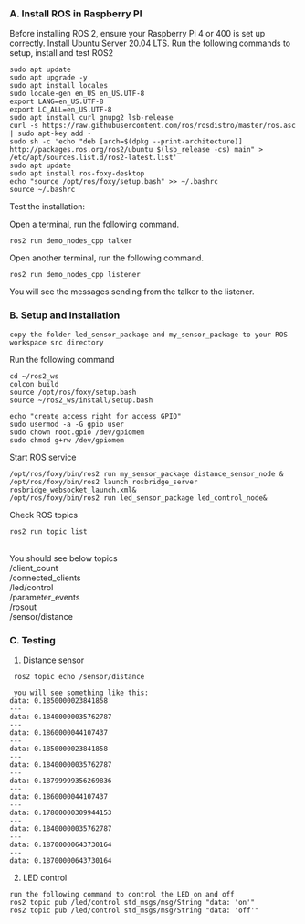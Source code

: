 ### A. Install ROS in Raspberry PI

Before installing ROS 2, ensure your Raspberry Pi 4 or 400 is set up correctly. Install Ubuntu Server 20.04 LTS. Run the following commands to setup, install and test ROS2

```
sudo apt update
sudo apt upgrade -y
sudo apt install locales
sudo locale-gen en_US en_US.UTF-8
export LANG=en_US.UTF-8
export LC_ALL=en_US.UTF-8
sudo apt install curl gnupg2 lsb-release
curl -s https://raw.githubusercontent.com/ros/rosdistro/master/ros.asc | sudo apt-key add -
sudo sh -c 'echo "deb [arch=$(dpkg --print-architecture)] http://packages.ros.org/ros2/ubuntu $(lsb_release -cs) main" > /etc/apt/sources.list.d/ros2-latest.list'
sudo apt update
sudo apt install ros-foxy-desktop
echo "source /opt/ros/foxy/setup.bash" >> ~/.bashrc
source ~/.bashrc
```

Test the installation:

Open a terminal, run the following command.

```
ros2 run demo_nodes_cpp talker
```

Open another terminal, run the following command.

```
ros2 run demo_nodes_cpp listener
```

You will see the messages sending from the talker to the listener.

### B. Setup and Installation

```
copy the folder led_sensor_package and my_sensor_package to your ROS workspace src directory

```

Run the following command

```
cd ~/ros2_ws
colcon build
source /opt/ros/foxy/setup.bash
source ~/ros2_ws/install/setup.bash

echo "create access right for access GPIO"
sudo usermod -a -G gpio user
sudo chown root.gpio /dev/gpiomem
sudo chmod g+rw /dev/gpiomem

```

Start ROS service

```
/opt/ros/foxy/bin/ros2 run my_sensor_package distance_sensor_node &
/opt/ros/foxy/bin/ros2 launch rosbridge_server rosbridge_websocket_launch.xml&
/opt/ros/foxy/bin/ros2 run led_sensor_package led_control_node&

```

Check ROS topics

```
ros2 run topic list
```

<br>
You should see below topics<br>
/client_count <br>
/connected_clients<br>
/led/control<br>
/parameter_events<br>
/rosout<br>
/sensor/distance<br>

### C. Testing

1. Distance sensor

```
 ros2 topic echo /sensor/distance

 you will see something like this:
data: 0.1850000023841858
---
data: 0.18400000035762787
---
data: 0.1860000044107437
---
data: 0.1850000023841858
---
data: 0.18400000035762787
---
data: 0.18799999356269836
---
data: 0.1860000044107437
---
data: 0.17800000309944153
---
data: 0.18400000035762787
---
data: 0.18700000643730164
---
data: 0.18700000643730164
```

2. LED control<br>

```
run the following command to control the LED on and off
ros2 topic pub /led/control std_msgs/msg/String "data: 'on'"
ros2 topic pub /led/control std_msgs/msg/String "data: 'off'"
```
